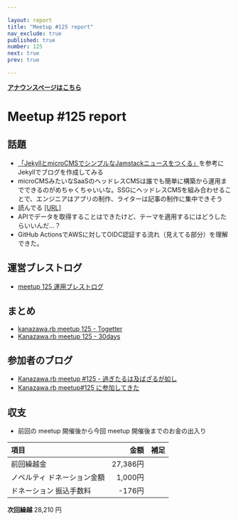 ```yaml
---

layout: report
title: "Meetup #125 report"
nav_exclude: true
published: true
number: 125
next: true
prev: true

---
```


<div style="text-align: left;"><a href="/125"><strong>アナウンスページはこちら</strong></a></div>

# Meetup #125 report

## 話題

* [「JekyllとmicroCMSでシンプルなJamstackニュースをつくる」](https://blog.microcms.io/jekyll-meets-microcms/)を参考にJekyllでブログを作成してみる
* microCMSみたいなSaaSのヘッドレスCMSは誰でも簡単に構築から運用までできるのがめちゃくちゃいいな。SSGにヘッドレスCMSを組み合わせることで、エンジニアはアプリの制作、ライターは記事の制作に集中できそう
* 読んでる [[URL]](https://docs.github.com/en/actions/deployment/security-hardening-your-deployments/about-security-hardening-with-openid-connect)
* APIでデータを取得することはできたけど、テーマを適用するにはどうしたらいいんだ…？
* GitHub ActionsでAWSに対してOIDC認証する流れ（見えてる部分）を理解できた。

## 運営ブレストログ

* [meetup 125 運用ブレストログ](https://github.com/kanazawarb/meetup/wiki/meetup-125-%E9%81%8B%E7%94%A8%E3%83%96%E3%83%AC%E3%82%B9%E3%83%88%E3%83%AD%E3%82%B0)

## まとめ

* [kanazawa.rb meetup 125 - Togetter](https://togetter.com/li/2059704)
* [Kanazawa.rb meetup 125 - 30days](https://30d.jp/kzrb/115)

## 参加者のブログ

* [Kanazawa\.rb meetup \#125 \- 過ぎたるは及ばざるが如し](https://cotton-desu.hatenablog.com/entry/2023/01/27/130000)
* [Kanazawa.rb meetup#125 に参加してきた](https://muryoimpl.com/blog/2023-01-21/participated-in-kzrb-meetup-125/)

## 収支

<!-- 適宜更新する(以下は meetup 125 の内容を例示) -->

* 前回の meetup 開催後から今回 meetup 開催後までのお金の出入り

|項目                           |金額         |補足                                               |
|:------------------------------|------------:|:--------------------------------------------------|
| 前回繰越金                    |       27,386円 |                                                   |
| ノベルティ ドネーション金額       |    1,000円 |                                                   |
| ドネーション 振込手数料           |    -176円 |                                                   |

**次回繰越**  28,210 円
